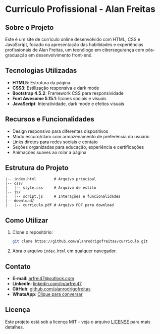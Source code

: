 # Currículo Profissional - Alan Freitas

## Sobre o Projeto
Este é um site de currículo online desenvolvido com HTML, CSS e JavaScript, focado na apresentação das habilidades e experiências profissionais de Alan Freitas, um tecnólogo em cibersegurança com pós-graduação em desenvolvimento front-end.

## Tecnologias Utilizadas
- **HTML5**: Estrutura da página
- **CSS3**: Estilização responsiva e dark mode
- **Bootstrap 4.5.2**: Framework CSS para responsividade
- **Font Awesome 5.15.1**: Ícones sociais e visuais
- **JavaScript**: Interatividade, dark mode e efeitos visuais

## Recursos e Funcionalidades
- Design responsivo para diferentes dispositivos
- Modo escuro/claro com armazenamento de preferência do usuário
- Links diretos para redes sociais e contato
- Seções organizadas para educação, experiência e certificações
- Animações suaves ao rolar a página

## Estrutura do Projeto
```
|-- index.html        # Arquivo principal
|-- css/
|   |-- style.css     # Arquivo de estilo
|-- js/
|   |-- script.js     # Interações e funcionalidades
|-- download/
|   |-- curriculo.pdf # Arquivo PDF para download
```

## Como Utilizar
1. Clone o repositório:
   ```sh
   git clone https://github.com/alanrodrigofreitas/curriculo.git
   ```
2. Abra o arquivo `index.html` em qualquer navegador.

## Contato
- **E-mail**: [arfrei47@outlook.com](mailto:arfrei47@outlook.com)
- **LinkedIn**: [linkedin.com/in/arfrei47](https://www.linkedin.com/in/arfrei47)
- **GitHub**: [github.com/alanrodrigofreitas](https://github.com/alanrodrigofreitas)
- **WhatsApp**: [Clique para conversar](https://wa.me/+5547992858331)

## Licença
Este projeto está sob a licença MIT - veja o arquivo [LICENSE](LICENSE) para mais detalhes.